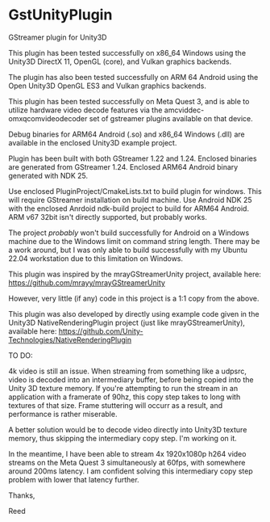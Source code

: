# GstUnityPlugin
GStreamer plugin for Unity3D

This plugin has been tested successfully on x86_64 Windows using the 
Unity3D DirectX 11, OpenGL (core), and Vulkan graphics backends.

The plugin has also been tested successfully on ARM 64 Android using 
the Open Unity3D OpenGL ES3 and Vulkan graphics backends. 

This plugin has been tested successfully on Meta Quest 3, and is able
to utilize hardware video decode features via the 
amcviddec-omxqcomvideodecoder set of gstreamer plugins available on that
device.

Debug binaries for ARM64 Android (.so) and x86_64 Windows (.dll) are 
available in the enclosed Unity3D example project.

Plugin has been built with both GStreamer 1.22 and 1.24. Enclosed binaries
are generated from GStreamer 1.24. Enclosed ARM64 Android binary generated
with NDK 25. 

Use enclosed PluginProject/CmakeLists.txt to build plugin for windows. This
will require GStreamer installation on build machine. Use Android NDK 25 
with the enclosed Anrdoid ndk-build project to build for ARM64 Android. 
ARM v67 32bit isn't directly supported, but probably works. 

The project *probably* won't build successfully for Android on a Windows 
machine due to the Windows limit on command string length. There may be
a work around, but I was only able to build successfully with my 
Ubuntu 22.04 workstation due to this limitation on Windows. 

This plugin was inspired by the mrayGStreamerUnity project,
available here:
https://github.com/mrayy/mrayGStreamerUnity

However, very little (if any) code in this project is a 1:1 copy
from the above. 

This plugin was also developed by directly using example code given in the 
Unity3D NativeRenderingPlugin project (just like mrayGStreamerUnity),
available here:
https://github.com/Unity-Technologies/NativeRenderingPlugin


TO DO:

4k video is still an issue. When streaming from something like a udpsrc,
video is decoded into an intermediary buffer, before being copied into the 
Unity 3D texture memory. If you're attempting to run the stream in an 
application with a framerate of 90hz, this copy step takes to long with
textures of that size. Frame stuttering will occurr as a result, and 
performance is rather miserable.

A better solution would be to decode video directly into Unity3D texture 
memory, thus skipping the intermediary copy step. I'm working on it. 

In the meantime, I have been able to stream 4x 1920x1080p h264 video 
streams on the Meta Quest 3 simultaneously at 60fps, with somewhere 
around 200ms latency. I am confident solving this intermediary copy 
step problem with lower that latency further.

Thanks,

Reed
